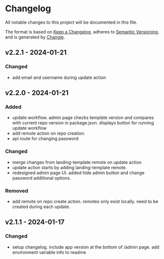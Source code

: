 # Changelog

All notable changes to this project will be documented in this file.

The format is based on [Keep a Changelog](https://keepachangelog.com/en/1.0.0/),
adheres to [Semantic Versioning](https://semver.org/spec/v2.0.0.html),
and is generated by [Changie](https://github.com/miniscruff/changie).

## v2.2.1 - 2024-01-21

### Changed

- add email and username during update action

## v2.2.0 - 2024-01-21

### Added

- update workflow. admin page checks template version and compares with current repo version in package.json. displays button for running update workflow
- add remote action on repo creation.
- api route for changing password

### Changed

- merge changes from landing-template remote on update action
- update action starts by adding landing-template remote.
- redesigned admin page UI. added hide admin button and change password additional options.

### Removed

- add remote on repo create action. remotes only exist locally. need to be created during each update.

## v2.1.1 - 2024-01-17

### Changed

- setup changelog. include app version at the bottom of /admin page. add environment variable info to readme

